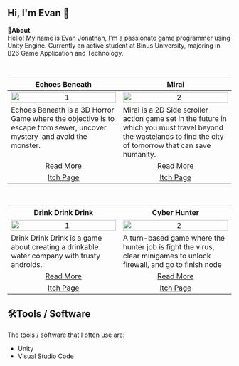 Hi, I'm Evan 👋
---
**📌About** <br>
Hello! My name is Evan Jonathan, I'm a passionate game programmer using Unity Engine. Currently an active student at Binus University, majoring in B26 Game Application and Technology. 

<br>

<table width="100%">
  <thead>
    <tr>
      <th width="50%" align="center"><a>Echoes Beneath</a></th> <!--tittle-->
      <th width="50%" align="center"><a>Mirai</a></th> <!--tittle-->
    </tr>
  </thead>
  <tbody>
    <tr>
      <td align="center">
        <img src="https://github.com/user-attachments/assets/2be270e9-a073-4033-9f04-e94828dda4e4" alt="1" style="width:100%;height:auto;">
      </td>
      <td align="center">
        <img src="https://github.com/user-attachments/assets/4073ec96-65ab-432a-aa24-05b4ad35e75d" alt="2" style="width:100%;height:auto;">
      </td>
    </tr>
    <tr>
      <td valign="text-top">Echoes Beneath is a 3D Horror Game where the objective is to escape from sewer, uncover mystery ,and avoid the monster.</td> <!--desc-->
      <td valign="text-top">Mirai is a 2D Side scroller action game set in the future in which you must travel beyond the wastelands to find the city of tomorrow that can save humanity.</td> <!--desc-->
    </tr>
    <tr>
      <td align="center"><a href="https://github.com/Redacted-Studio/Echoes_Beneath">Read More</a></td> <!--link1-->
      <td align="center"><a href="https://github.com/Rubick07/IGI_GameJam">Read More</a></td> <!--link2-->
    </tr>
    <tr>
      <td align="center"><a href="https://xviig.itch.io/echoes-beneath">Itch Page</a></td> <!--link1-->
      <td align="center"><a href="https://keen-fm.itch.io/mirai">Itch Page</a></td> <!--link2-->
    </tr>
  </tbody>
</table>


<br>


<table width="100%">
  <thead>
    <tr>
      <th width="50%" align="center"><a>Drink Drink Drink</a></th> <!--tittle 3-->
      <th width="50%" align="center"><a>Cyber Hunter</a></th> <!--tittle 4-->
    </tr>
  </thead>
  <tbody>
    <tr>
      <td align="center">
        <img src="https://github.com/user-attachments/assets/792d3f88-e8b4-4a6d-b34e-a9a506fdbcf6" alt="1" style="width:100%;height:auto;">
      </td>
      <td align="center">
        <img src="https://github.com/user-attachments/assets/b36fe5c7-f078-4158-85ab-ee540efa6915" alt="2" style="width:100%;height:auto;">
      </td>
    </tr>
    <tr>
      <td valign="text-top">Drink Drink Drink is a game about creating a drinkable water company with trusty androids.</td> <!--desc-->
      <td valign="text-top">A turn-based game where the hunter job is fight the virus, clear minigames to unlock firewall, and go to finish node</td> <!--desc-->
    </tr>
    <tr>
      <td align="center"><a href="https://github.com/Rubick07/GameToday">Read More</a></td> <!--link 3-->
      <td align="center"><a href="https://github.com/Rubick07/Cyber-Hunter">Read More</a></td> <!--link 4-->
    </tr>
    <tr>
      <td align="center"><a href="https://keen-fm.itch.io/drink-drink-drink">Itch Page</a></td> <!--link 3-->
      <td align="center"><a href="https://keen-fm.itch.io/cyber-hunter">Itch Page</a></td> <!--link 4-->
    </tr>
  </tbody>
</table>

## 🛠️Tools / Software
The tools / software that I often use are:
- Unity
- Visual Studio Code
